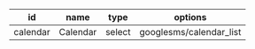 id        |name        |type           |options
----------|------------|---------------|-----------------------
calendar  |Calendar    |select         |googlesms/calendar_list